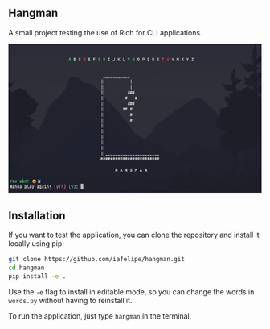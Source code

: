 ## Hangman

A small project testing the use of Rich for CLI applications.

<img src="imgs/screenshot.png">

## Installation

If you want to test the application, you can clone the repository and install it locally using pip:

```bash
git clone https://github.com/iafelipe/hangman.git
cd hangman
pip install -e .
```
Use the `-e` flag to install in editable mode, so you can change the words in `words.py` without having to reinstall it.

To run the application, just type `hangman` in the terminal.